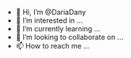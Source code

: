- 👋 Hi, I’m @DariaDany
- 👀 I’m interested in ...
- 🌱 I’m currently learning ...
- 💞️ I’m looking to collaborate on ...
- 📫 How to reach me ...

<!---
DariaDany/DariaDany is a ✨ special ✨ repository because its `README.md` (this file) appears on your GitHub profile.
You can click the Preview link to take a look at your changes.
--->
